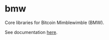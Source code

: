 # bmw

Core libraries for Bitcoin Mimblewimble (BMW).

See documentation [here](https://37miners.github.io/bmw/).
